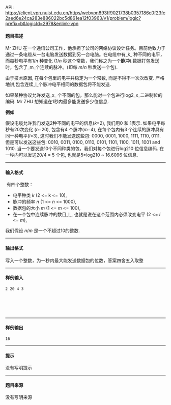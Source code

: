 API: https://client.vpn.nuist.edu.cn/https/webvpn893ff9021738b0357186c0f23fc2aed6e24ca283e886022bc5d861ea12f03963/v1/problem/logic?prefix=b&logicId=2978&enlink-vpn

#### 题目描述

Mr ZHU 在一个通讯公司工作，他承担了公司的网络协议设计任务。目前他致力于通过一条电缆从一台电脑发送数据到另一台电脑。在电缆中有_k_ 种不同的电平，而每秒电平有1/_n_ 种变化 (1/_n_ 秒这个常数，我们称之为一个**脉冲**).数据打包发送时，包含了_m_个连续的脉冲。(即每 _m_/_n_ 秒发送一个包).

由于技术原因, 在每个包里的电平并稳定为一个常数, 而是不得不一次次改变. 严格地讲,包含连续_l_个脉冲电平相同的数据包将不能发送.

如果某种协议允许发送_x_ 个不同的包，那么能对一个包进行log2_x_二进制位的编码. Mr ZHU 想知道在1秒内最多能发送多少位信息.

**例如**

假设电缆允许我门发送2种不同的电平的信息(_k_\=2), 我们用0 和 1表示. 如果电平每秒有20次变化 (_n_\=20), 包含有4 个脉冲(_m_\=4), 在每个包内有3 个连续的脉冲具有同一种电平(_l_\=3), 这时我们不能发送这些包: 0000, 0001, 1000, 1111, 1110, 0111. 但是可以发送这些包: 0010, 0011, 0100, 0110, 0101, 1101, 1100, 1011, 1001 and 1010. 当一个要发送10个不同种类的包，我们对每个包进行log210 位信息编码. 在一秒内可以发送20/4 = 5 个包, 也就是5\*log210 ~ 16.6096 位信息.

---

#### 输入格式

 有四个整数：

*   电平种类 _k_ (2 <= k <= 10),
*   脉冲的频率 _n_ (1 <= _n_ <= 1000),
*   数据包的大小 _m_ (1 <= _m_ <= 100),
*   在一个包中连续脉冲的数目_l_, 也就是说在这个范围内必须改变电平 (2 <= _l_ <= _m_),

我们假设 _n_/_m_ 是一个不超过10的整数.

---

#### 输出格式

写入一个整数，为一秒内最大能发送数据包的位数，答案四舍五入取整

---

#### 样例输入
```
2 20 4 3




 

```

---

#### 样例输出
```
16

```

---

#### 提示

没有写明提示

---

#### 题目来源

没有写明来源